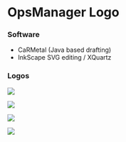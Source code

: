 # OpsManager Logo

### Software

- CaRMetal (Java based drafting)
- InkScape SVG editing / XQuartz

### Logos

![](http://opsmanager.github.io/logo-opsmanager/OpsManager.svg)

![](http://opsmanager.github.io/logo-opsmanager/OpsManagerIcon-shadowed.svg)

![](http://opsmanager.github.io/logo-opsmanager/ops-construction.svg)

![](http://opsmanager.github.io/logo-opsmanager/ops-reconstruction.svg)
